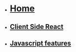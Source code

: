 * [<h1>Home</h1>](./)
* [<h2>Client Side React</h2>](./Block_1/README.md)
* [<h2>Javascript features</h2>](./Block_JS/README.md)


<!-- 
* [<h2>Server Side Express</h2>](Block_2/README.md)
* [<h2>Last pass</h2>](Block_3/README.md)
not found
-->
<!-- docs/_sidebar.md -->